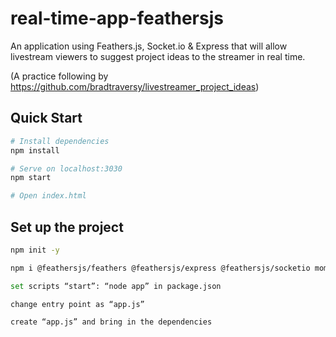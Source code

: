 # real-time-app-feathersjs
An application using Feathers.js, Socket.io &amp; Express that will allow livestream viewers to suggest project ideas to the streamer in real time.

(A practice following by https://github.com/bradtraversy/livestreamer_project_ideas)

## Quick Start

```bash
# Install dependencies
npm install

# Serve on localhost:3030
npm start

# Open index.html
```

## Set up the project

```bash
npm init -y

npm i @feathersjs/feathers @feathersjs/express @feathersjs/socketio moment

set scripts “start”: “node app” in package.json

change entry point as “app.js”

create “app.js” and bring in the dependencies
```
